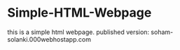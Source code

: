 # Simple-HTML-Webpage
this is a simple html webpage. published version: soham-solanki.000webhostapp.com
